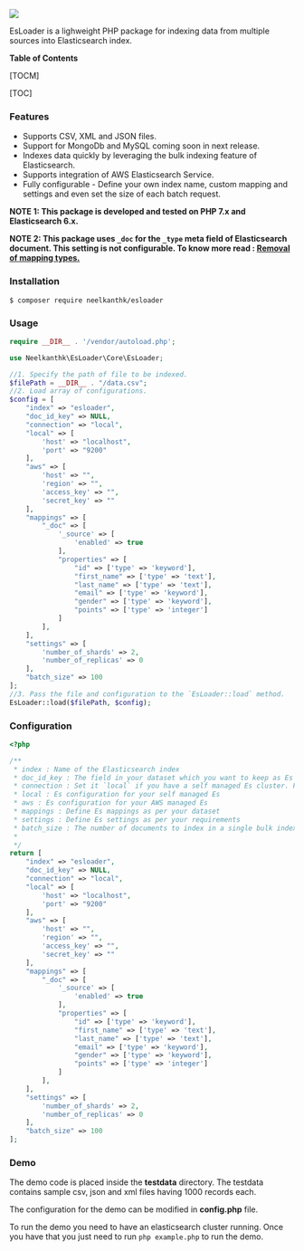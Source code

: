 ![](https://i.ibb.co/8bdmSg6/esloader-logo.png)

EsLoader is a lighweight PHP package for indexing data from multiple sources into Elasticsearch index.


**Table of Contents**

[TOCM]

[TOC]

### Features

- Supports CSV, XML and JSON files. 
- Support for MongoDb and MySQL coming soon in next release.
- Indexes data quickly by leveraging the bulk indexing feature of Elasticsearch.
- Supports integration of AWS Elasticsearch Service.
- Fully configurable - Define your own index name, custom mapping and settings and even set the size of each batch request.

**NOTE 1: This package is developed and tested on PHP 7.x and Elasticsearch 6.x.**

**NOTE 2: This package uses `_doc` for the  `_type` meta field of Elasticsearch document.  This setting is not configurable. To know more read : [Removal of mapping types.](https://www.elastic.co/guide/en/elasticsearch/reference/6.7/removal-of-types.html "Removal of mapping types.")**  

### Installation

`$ composer require neelkanthk/esloader`

### Usage

```php
require __DIR__ . '/vendor/autoload.php';

use Neelkanthk\EsLoader\Core\EsLoader;

//1. Specify the path of file to be indexed.
$filePath = __DIR__ . "/data.csv";
//2. Load array of configurations.
$config = [
    "index" => "esloader",
    "doc_id_key" => NULL,
    "connection" => "local",
    "local" => [
        'host' => "localhost",
        'port' => "9200"
    ],
    "aws" => [
        'host' => "",
        'region' => "",
        'access_key' => "",
        'secret_key' => ""
    ],
    "mappings" => [
        "_doc" => [
            '_source' => [
                'enabled' => true
            ],
            "properties" => [
                "id" => ['type' => 'keyword'],
                "first_name" => ['type' => 'text'],
                "last_name" => ['type' => 'text'],
                "email" => ['type' => 'keyword'],
                "gender" => ['type' => 'keyword'],
                "points" => ['type' => 'integer']
            ]
        ],
    ],
    "settings" => [
        'number_of_shards' => 2,
        'number_of_replicas' => 0
    ],
    "batch_size" => 100
];
//3. Pass the file and configuration to the `EsLoader::load` method.
EsLoader::load($filePath, $config);

```

### Configuration

```php
<?php

/**
 * index : Name of the Elasticsearch index
 * doc_id_key : The field in your dataset which you want to keep as Es document id. NULL assigns a Es auto generated id
 * connection : Set it `local` if you have a self managed Es cluster. For AWS hosted Es set it to `aws`
 * local : Es configuration for your self managed Es
 * aws : Es configuration for your AWS managed Es
 * mappings : Define Es mappings as per your dataset
 * settings : Define Es settings as per your requirements
 * batch_size : The number of documents to index in a single bulk index request
 * 
 */
return [
    "index" => "esloader",
    "doc_id_key" => NULL,
    "connection" => "local",
    "local" => [
        'host' => "localhost",
        'port' => "9200"
    ],
    "aws" => [
        'host' => "",
        'region' => "",
        'access_key' => "",
        'secret_key' => ""
    ],
    "mappings" => [
        "_doc" => [
            '_source' => [
                'enabled' => true
            ],
            "properties" => [
                "id" => ['type' => 'keyword'],
                "first_name" => ['type' => 'text'],
                "last_name" => ['type' => 'text'],
                "email" => ['type' => 'keyword'],
                "gender" => ['type' => 'keyword'],
                "points" => ['type' => 'integer']
            ]
        ],
    ],
    "settings" => [
        'number_of_shards' => 2,
        'number_of_replicas' => 0
    ],
    "batch_size" => 100
];

```

### Demo

The demo code is placed inside the **testdata** directory. The testdata contains sample csv, json and xml files having 1000 records each.

The configuration for the demo can be modified in **config.php** file.

To run the demo you need to have an elasticsearch cluster running. Once you have that you just need to run `php example.php` to run the demo.
